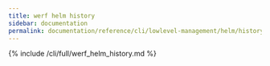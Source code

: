 ```yaml
---
title: werf helm history
sidebar: documentation
permalink: documentation/reference/cli/lowlevel-management/helm/history.html
---
```


{% include /cli/full/werf_helm_history.md %}
